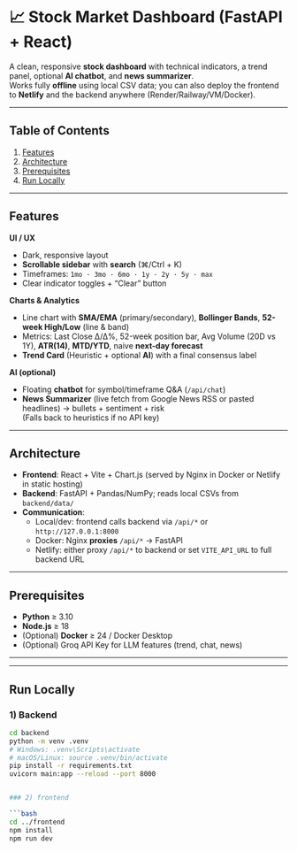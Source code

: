 # 📈 Stock Market Dashboard (FastAPI + React)

A clean, responsive **stock dashboard** with technical indicators, a trend panel, optional **AI chatbot**, and **news summarizer**.  
Works fully **offline** using local CSV data; you can also deploy the frontend to **Netlify** and the backend anywhere (Render/Railway/VM/Docker).

---

## Table of Contents

1. [Features](#features)
2. [Architecture](#architecture)
3. [Prerequisites](#prerequisites)
4. [Run Locally](#run-locally)


---

## Features

**UI / UX**
- Dark, responsive layout
- **Scrollable sidebar** with **search** (⌘/Ctrl + K)
- Timeframes: `1mo · 3mo · 6mo · 1y · 2y · 5y · max`
- Clear indicator toggles + “Clear” button

**Charts & Analytics**
- Line chart with **SMA/EMA** (primary/secondary), **Bollinger Bands**, **52-week High/Low** (line & band)
- Metrics: Last Close Δ/Δ%, 52-week position bar, Avg Volume (20D vs 1Y), **ATR(14)**, **MTD/YTD**, naive **next-day forecast**
- **Trend Card** (Heuristic + optional **AI**) with a final consensus label

**AI (optional)**
- Floating **chatbot** for symbol/timeframe Q&A (`/api/chat`)
- **News Summarizer** (live fetch from Google News RSS or pasted headlines) → bullets + sentiment + risk  
  (Falls back to heuristics if no API key)

---

## Architecture

- **Frontend**: React + Vite + Chart.js (served by Nginx in Docker or Netlify in static hosting)
- **Backend**: FastAPI + Pandas/NumPy; reads local CSVs from `backend/data/`
- **Communication**:
  - Local/dev: frontend calls backend via `/api/*` or `http://127.0.0.1:8000`
  - Docker: Nginx **proxies** `/api/*` → FastAPI
  - Netlify: either proxy `/api/*` to backend or set `VITE_API_URL` to full backend URL

---

## Prerequisites

- **Python** ≥ 3.10
- **Node.js** ≥ 18
- (Optional) **Docker** ≥ 24 / Docker Desktop
- (Optional) Groq API Key for LLM features (trend, chat, news)

---


---

## Run Locally

### 1) Backend

```bash
cd backend
python -m venv .venv
# Windows: .venv\Scripts\activate
# macOS/Linux: source .venv/bin/activate
pip install -r requirements.txt
uvicorn main:app --reload --port 8000


### 2) frontend

```bash
cd ../frontend
npm install
npm run dev


